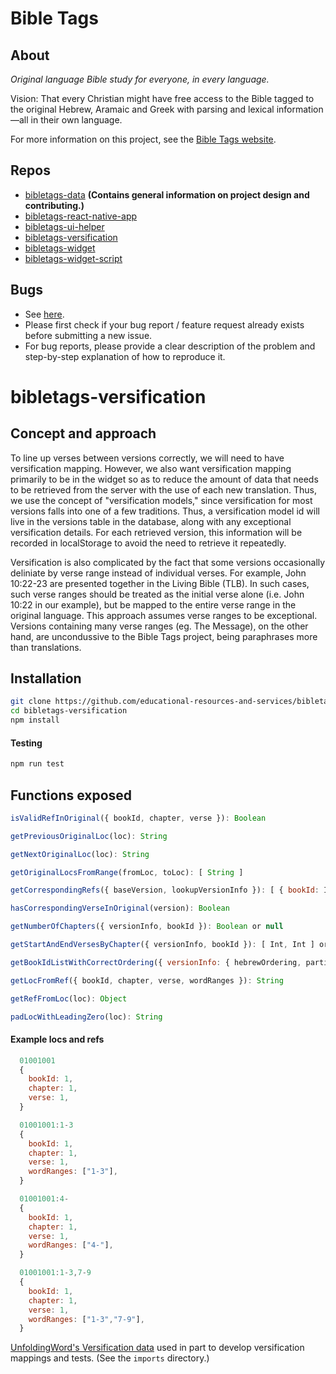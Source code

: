 # Bible Tags

## About

*Original language Bible study for everyone, in every language.*

Vision: That every Christian might have free access to the Bible tagged to the original Hebrew, Aramaic and Greek with parsing and lexical information—all in their own language.

For more information on this project, see the [Bible Tags website](https://bibletags.org).

## Repos

* [bibletags-data](https://github.com/educational-resources-and-services/bibletags-data) **(Contains general information on project design and contributing.)**
* [bibletags-react-native-app](https://github.com/educational-resources-and-services/bibletags-react-native-app)
* [bibletags-ui-helper](https://github.com/educational-resources-and-services/bibletags-ui-helper)
* [bibletags-versification](https://github.com/educational-resources-and-services/bibletags-versification)
* [bibletags-widget](https://github.com/educational-resources-and-services/bibletags-widget)
* [bibletags-widget-script](https://github.com/educational-resources-and-services/bibletags-widget-script)

## Bugs

* See [here](https://github.com/educational-resources-and-services/bibletags-ui-data/issues).
* Please first check if your bug report / feature request already exists before submitting a new issue.
* For bug reports, please provide a clear description of the problem and step-by-step explanation of how to reproduce it.

# bibletags-versification

## Concept and approach

To line up verses between versions correctly, we will need to have versification mapping. However, we also want versification mapping primarily to be in the widget so as to reduce the amount of data that needs to be retrieved from the server with the use of each new translation. Thus, we use the concept of "versification models," since versification for most versions falls into one of a few traditions. Thus, a versification model id will live in the versions table in the database, along with any exceptional versification details. For each retrieved version, this information will be recorded in localStorage to avoid the need to retrieve it repeatedly.

Versification is also complicated by the fact that some versions occasionally deliniate by verse range instead of individual verses. For example, John 10:22-23 are presented together in the Living Bible (TLB). In such cases, such verse ranges should be treated as the initial verse alone (i.e. John 10:22 in our example), but be mapped to the entire verse range in the original language. This approach assumes verse ranges to be exceptional. Versions containing many verse ranges (eg. The Message), on the other hand, are uncondussive to the Bible Tags project, being paraphrases more than translations.

## Installation

```bash
git clone https://github.com/educational-resources-and-services/bibletags-versification
cd bibletags-versification
npm install
```

#### Testing

```js
npm run test
```

## Functions exposed

```js
isValidRefInOriginal({ bookId, chapter, verse }): Boolean
```

```js
getPreviousOriginalLoc(loc): String
```

```js
getNextOriginalLoc(loc): String
```

```js
getOriginalLocsFromRange(fromLoc, toLoc): [ String ]
```

```js
getCorrespondingRefs({ baseVersion, lookupVersionInfo }): [ { bookId: Int, chapter: Int, verse: Int} ]
```

```js
hasCorrespondingVerseInOriginal(version): Boolean
```

```js
getNumberOfChapters({ versionInfo, bookId }): Boolean or null
```

```js
getStartAndEndVersesByChapter({ versionInfo, bookId }): [ Int, Int ] or null
```

```js
getBookIdListWithCorrectOrdering({ versionInfo: { hebrewOrdering, partialScope } }): [ Int ]
```

```js
getLocFromRef({ bookId, chapter, verse, wordRanges }): String
```

```js
getRefFromLoc(loc): Object
```

```js
padLocWithLeadingZero(loc): String
```


#### Example locs and refs

```js
  01001001
  {
    bookId: 1,
    chapter: 1,
    verse: 1,
  }

  01001001:1-3
  {
    bookId: 1,
    chapter: 1,
    verse: 1,
    wordRanges: ["1-3"],
  }

  01001001:4-
  {
    bookId: 1,
    chapter: 1,
    verse: 1,
    wordRanges: ["4-"],
  }

  01001001:1-3,7-9
  {
    bookId: 1,
    chapter: 1,
    verse: 1,
    wordRanges: ["1-3","7-9"],
  }
```

[UnfoldingWord's Versification data](https://github.com/unfoldingWord-dev/uw-api) used in part to develop versification mappings and tests. (See the `imports` directory.)